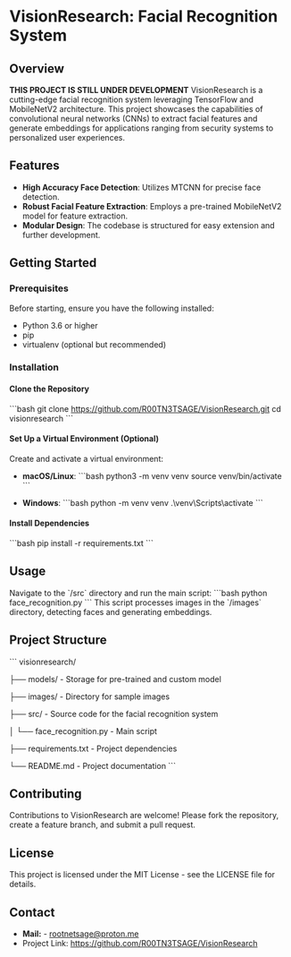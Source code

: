# VisionResearch: Facial Recognition System

## Overview
**THIS PROJECT IS STILL UNDER DEVELOPMENT** VisionResearch is a cutting-edge facial recognition system leveraging TensorFlow and MobileNetV2 architecture. This project showcases the capabilities of convolutional neural networks (CNNs) to extract facial features and generate embeddings for applications ranging from security systems to personalized user experiences.

## Features
- **High Accuracy Face Detection**: Utilizes MTCNN for precise face detection.
- **Robust Facial Feature Extraction**: Employs a pre-trained MobileNetV2 model for feature extraction.
- **Modular Design**: The codebase is structured for easy extension and further development.

## Getting Started

### Prerequisites
Before starting, ensure you have the following installed:
- Python 3.6 or higher
- pip
- virtualenv (optional but recommended)

### Installation

#### Clone the Repository
\`\`\`bash
git clone https://github.com/R00TN3TSAGE/VisionResearch.git
cd visionresearch
\`\`\`

#### Set Up a Virtual Environment (Optional)
Create and activate a virtual environment:

- **macOS/Linux**:
  \`\`\`bash
  python3 -m venv venv
  source venv/bin/activate
  \`\`\`

- **Windows**:
  \`\`\`bash
  python -m venv venv
  .\\venv\\Scripts\\activate
  \`\`\`

#### Install Dependencies
\`\`\`bash
pip install -r requirements.txt
\`\`\`

## Usage
Navigate to the \`/src\` directory and run the main script:
\`\`\`bash
python face_recognition.py
\`\`\`
This script processes images in the \`/images\` directory, detecting faces and generating embeddings.

## Project Structure
\`\`\`
visionresearch/


├── models/ - Storage for pre-trained and custom model

├── images/ - Directory for sample images

├── src/ - Source code for the facial recognition system

│ └── face_recognition.py - Main script

├── requirements.txt - Project dependencies

└── README.md - Project documentation
\`\`\`

## Contributing
Contributions to VisionResearch are welcome! Please fork the repository, create a feature branch, and submit a pull request. 

## License
This project is licensed under the MIT License - see the LICENSE file for details.

## Contact
- **Mail:** - rootnetsage@proton.me
- Project Link: https://github.com/R00TN3TSAGE/VisionResearch
